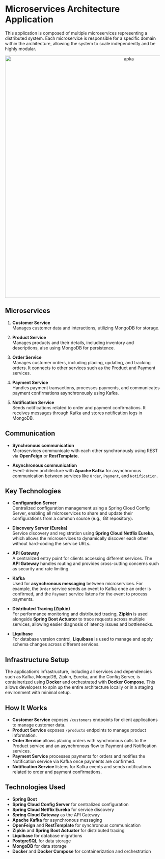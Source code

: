 
# Microservices Architecture Application

This application is composed of multiple microservices representing a distributed system. Each microservice is responsible for a specific domain within the architecture, allowing the system to scale independently and be highly modular.
<p align="center">
  <img width="790" alt="apka" src="https://github.com/user-attachments/assets/02c3e513-7268-449d-97be-aa6f965bf4e8">
</p>

## Microservices
1. **Customer Service**  
   Manages customer data and interactions, utilizing MongoDB for storage.

2. **Product Service**  
   Manages products and their details, including inventory and descriptions, also using MongoDB for persistence.

3. **Order Service**  
   Manages customer orders, including placing, updating, and tracking orders. It connects to other services such as the Product and Payment services.

4. **Payment Service**  
   Handles payment transactions, processes payments, and communicates payment confirmations asynchronously using Kafka.

5. **Notification Service**  
   Sends notifications related to order and payment confirmations. It receives messages through Kafka and stores notification logs in MongoDB.

## Communication

- **Synchronous communication**  
  Microservices communicate with each other synchronously using REST via **OpenFeign** or **RestTemplate**.

- **Asynchronous communication**  
  Event-driven architecture with **Apache Kafka** for asynchronous communication between services like `Order`, `Payment`, and `Notification`.

## Key Technologies

- **Configuration Server**  
  Centralized configuration management using a Spring Cloud Config Server, enabling all microservices to share and update their configurations from a common source (e.g., Git repository).

- **Discovery Server (Eureka)**  
  Service discovery and registration using **Spring Cloud Netflix Eureka**, which allows the microservices to dynamically discover each other without hard-coding the service URLs.

- **API Gateway**  
  A centralized entry point for clients accessing different services. The **API Gateway** handles routing and provides cross-cutting concerns such as security and rate limiting.

- **Kafka**  
  Used for **asynchronous messaging** between microservices. For example, the `Order` service sends an event to Kafka once an order is confirmed, and the `Payment` service listens for the event to process payments.

- **Distributed Tracing (Zipkin)**  
  For performance monitoring and distributed tracing, **Zipkin** is used alongside **Spring Boot Actuator** to trace requests across multiple services, allowing easier diagnosis of latency issues and bottlenecks.

- **Liquibase**  
  For database version control, **Liquibase** is used to manage and apply schema changes across different services.

## Infrastructure Setup

The application’s infrastructure, including all services and dependencies such as Kafka, MongoDB, Zipkin, Eureka, and the Config Server, is containerized using **Docker** and orchestrated with **Docker Compose**. This allows developers to spin up the entire architecture locally or in a staging environment with minimal setup.

## How It Works

- **Customer Service** exposes `/customers` endpoints for client applications to manage customer data.
- **Product Service** exposes `/products` endpoints to manage product information.
- **Order Service** allows placing orders with synchronous calls to the Product service and an asynchronous flow to Payment and Notification services.
- **Payment Service** processes payments for orders and notifies the Notification service via Kafka once payments are confirmed.
- **Notification Service** listens for Kafka events and sends notifications related to order and payment confirmations.

## Technologies Used

- **Spring Boot**
- **Spring Cloud Config Server** for centralized configuration
- **Spring Cloud Netflix Eureka** for service discovery
- **Spring Cloud Gateway** as the API Gateway
- **Apache Kafka** for asynchronous messaging
- **OpenFeign** and **RestTemplate** for synchronous communication
- **Zipkin** and **Spring Boot Actuator** for distributed tracing
- **Liquibase** for database migrations
- **PostgreSQL** for data storage
- **MongoDB** for data storage
- **Docker** and **Docker Compose** for containerization and orchestration

